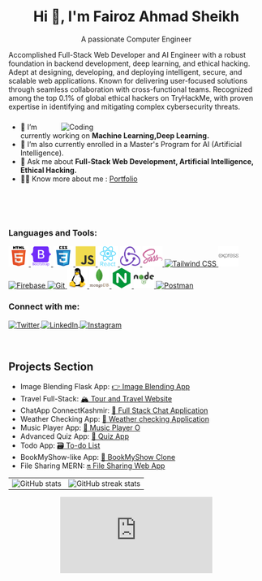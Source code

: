 <h1 align="center">Hi 👋, I'm Fairoz Ahmad Sheikh</h1>
<p align="center">A passionate Computer Engineer </p>

Accomplished Full-Stack Web Developer and AI Engineer with a robust foundation in backend development, deep learning, and ethical hacking. Adept at designing, developing, and deploying intelligent, secure, and scalable web applications. Known for delivering user-focused solutions through seamless collaboration with cross-functional teams. Recognized among the top 0.1% of global ethical hackers on TryHackMe, with proven expertise in identifying and mitigating complex cybersecurity threats.

###

<img align="right" alt="Coding" width="400" src="https://cdn.dribbble.com/users/1162077/screenshots/3848914/programmer.gif">


<div align="left">
  

  - 🌱 I’m currently working on **Machine Learning,Deep Learning.**
  - 🤔 I’m also currently enrolled in a Master's Program for AI (Artificial Intelligence).
  - 💬 Ask me about **Full-Stack Web Development, Artificial Intelligence, Ethical Hacking.**
  - 👨‍💻 Know more about me : <a href="https://portfolio-three-gray-24.vercel.app/">Portfolio</a>
</div>

<br><br><br>

<h3 align="left">Languages and Tools:</h3>
<p align="left">
  <a href="https://www.w3.org/html/" target="_blank" rel="noreferrer">
    <img src="https://raw.githubusercontent.com/devicons/devicon/master/icons/html5/html5-original-wordmark.svg" alt="HTML5" width="40" height="40" />
  </a>
  <a href="https://getbootstrap.com" target="_blank" rel="noreferrer">
    <img src="https://raw.githubusercontent.com/devicons/devicon/master/icons/bootstrap/bootstrap-plain-wordmark.svg" alt="Bootstrap" width="40" height="40" />
  </a>
  <a href="https://www.w3schools.com/css/" target="_blank" rel="noreferrer">
    <img src="https://raw.githubusercontent.com/devicons/devicon/master/icons/css3/css3-original-wordmark.svg" alt="CSS3" width="40" height="40" />
  </a>
  <a href="https://developer.mozilla.org/en-US/docs/Web/JavaScript" target="_blank" rel="noreferrer">
    <img src="https://raw.githubusercontent.com/devicons/devicon/master/icons/javascript/javascript-original.svg" alt="JavaScript" width="40" height="40" />
  </a>
  <a href="https://reactjs.org/" target="_blank" rel="noreferrer">
    <img src="https://raw.githubusercontent.com/devicons/devicon/master/icons/react/react-original-wordmark.svg" alt="React" width="40" height="40" />
  </a>
  <a href="https://redux.js.org" target="_blank" rel="noreferrer">
    <img src="https://raw.githubusercontent.com/devicons/devicon/master/icons/redux/redux-original.svg" alt="Redux" width="40" height="40" />
  </a>
  <a href="https://sass-lang.com" target="_blank" rel="noreferrer">
    <img src="https://raw.githubusercontent.com/devicons/devicon/master/icons/sass/sass-original.svg" alt="Sass" width="40" height="40" />
  </a>
  <a href="https://tailwindcss.com/" target="_blank" rel="noreferrer">
    <img src="https://www.vectorlogo.zone/logos/tailwindcss/tailwindcss-icon.svg" alt="Tailwind CSS" width="40" height="40" />
  </a>
  <a href="https://expressjs.com" target="_blank" rel="noreferrer">
    <img src="https://raw.githubusercontent.com/devicons/devicon/master/icons/express/express-original-wordmark.svg" alt="Express" width="40" height="40" />
  </a>
  <a href="https://firebase.google.com/" target="_blank" rel="noreferrer">
    <img src="https://www.vectorlogo.zone/logos/firebase/firebase-icon.svg" alt="Firebase" width="40" height="40" />
  </a>
  <a href="https://git-scm.com/" target="_blank" rel="noreferrer">
    <img src="https://www.vectorlogo.zone/logos/git-scm/git-scm-icon.svg" alt="Git" width="40" height="40" />
  </a>
  <a href="https://www.linux.org/" target="_blank" rel="noreferrer">
    <img src="https://raw.githubusercontent.com/devicons/devicon/master/icons/linux/linux-original.svg" alt="Linux" width="40" height="40" />
  </a>
  <a href="https://www.mongodb.com/" target="_blank" rel="noreferrer">
    <img src="https://raw.githubusercontent.com/devicons/devicon/master/icons/mongodb/mongodb-original-wordmark.svg" alt="MongoDB" width="40" height="40" />
  </a>
  <a href="https://www.nginx.com" target="_blank" rel="noreferrer">
    <img src="https://raw.githubusercontent.com/devicons/devicon/master/icons/nginx/nginx-original.svg" alt="Nginx" width="40" height="40" />
  </a>
  <a href="https://nodejs.org" target="_blank" rel="noreferrer">
    <img src="https://raw.githubusercontent.com/devicons/devicon/master/icons/nodejs/nodejs-original-wordmark.svg" alt="Node.js" width="40" height="40" />
  </a>
  <a href="https://postman.com" target="_blank" rel="noreferrer">
    <img src="https://www.vectorlogo.zone/logos/getpostman/getpostman-icon.svg" alt="Postman" width="40" height="40" />
  </a>
</p>

### Connect with me:
<p align="left">
  <a href="https://twitter.com/Ferozahmad7272" target="blank">
    <img align="center" src="https://raw.githubusercontent.com/rahuldkjain/github-profile-readme-generator/master/src/images/icons/Social/twitter.svg" alt="Twitter" height="30" width="40" />
  </a>
  <a href="https://www.linkedin.com/in/fairoz-ahmad-sheikh-2877b8278/" target="blank">
    <img align="center" src="https://raw.githubusercontent.com/rahuldkjain/github-profile-readme-generator/master/src/images/icons/Social/linked-in-alt.svg" alt="LinkedIn" height="30" width="40" />
  </a>
  <a href="https://instagram.com/feroz.ahmad_/" target="blank">
    <img align="center" src="https://raw.githubusercontent.com/rahuldkjain/github-profile-readme-generator/master/src/images/icons/Social/instagram.svg" alt="Instagram" height="30" width="40" />
  </a>
</p>

<br>
<div>
  <h2>Projects Section</h2>
  <ul>
    <li>Image Blending Flask App: <a href="https://image-blending-app.onrender.com/">👉 Image Blending App </a></li>
    <li>Travel Full-Stack: <a href="https://travel-frontend-git-main-fairozs-projects.vercel.app/home">🏔 Tour and Travel Website</a></li>
    <li>ChatApp ConnectKashmir: <a href="https://connect-kashmir-frontend.vercel.app/login"> 💌 Full Stack Chat Application </a></li>
    <li>Weather Checking App: <a href="https://weather-check-pink.vercel.app/">🌄 Weather checking Application </a></li>
    <li>Music Player App: <a href="https://music-player-gamma-nine.vercel.app/">🎸 Music Player O</a></li>
    <li>Advanced Quiz App: <a href="https://advanced-quiz-app-psi.vercel.app/">🧠 Quiz App</a></li>
    <li>Todo App: <a href="https://todo-app-khaki-iota.vercel.app/">🗃 To-do List</a></li>
    <li>BookMyShow-like App: <a href="https://bookmyshow-frontend-snowy.vercel.app/"> 🎥 BookMyShow Clone</a></li>
    <li>File Sharing MERN: <a href="https://filesharing-frontend-lime.vercel.app/">🔛 File Sharing Web App</a></li>
  </ul>
</div>

<div align="center">
  <table>
    <tr>
      <td><img src="https://github-readme-stats.vercel.app/api?username=FairozAhmadSheikh&show_icons=true" alt="GitHub stats"></td>
      <td><img src="https://streak-stats.demolab.com/?user=FairozAhmadSheikh" alt="GitHub streak stats"></td>
    </tr>
  </table>
 <iframe src="https://tryhackme.com/api/v2/badges/public-profile?userPublicId=3360857" style='border:none;'></iframe>
</div>

